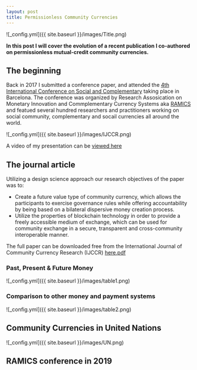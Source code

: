 ```yaml
---
layout: post
title: Permissionless Community Currencies
---
```


![_config.yml]({{ site.baseurl }}/images/Title.png)

**In this post I will cover the evolution of a recent publication I co-authored on permissionless mutual-credit community currencies.**


## The beginning

Back in 2017 I submitted a conference paper, and attended the [4th International Conference on Social and Complementary](https://ijccr.net/2016/08/27/iv-international-conference-on-social-and-complementary-currencies-10-14-may-2017/) taking place in Barcelona. The conference was organized by Research Assosication on Monetary Innovation and Commplementary Currency Systems aka [RAMICS](https://ramics.org/barcelona2017/) and featued several hundred researchers and practitioners working on social community, complementary and socail currencies all around the world. 

![_config.yml]({{ site.baseurl }}/images/IJCCR.png)
 
A video of my presentation can be [viewed here](https://www.youtube.com/results?search_query=trustlines+network) 


## The journal article

Utilizing a design science approach our research objectives of the paper was to:

- Create a future value type of community currency, which allows the participants to exercise governance
rules while offering accountability by being based on a bilateral dispersive money creation process.
- Utilize the properties of blockchain technology in order to provide a freely accessible medium of exchange,
which can be used for community exchange in a secure, transparent and cross-community interoperable
manner.

The full paper can be downloaded free from the International Journal of Community Currency Research (IJCCR) [here.pdf](https://ijccr.files.wordpress.com/2018/09/71-84-ijccr-2018-summer-friis-glaser1.pdf)


### Past, Present & Future Money

![_config.yml]({{ site.baseurl }}/images/table1.png)


### Comparison to other money and payment systems


![_config.yml]({{ site.baseurl }}/images/table2.png)



## Community Currencies in United Nations


![_config.yml]({{ site.baseurl }}/images/UN.png)


## RAMICS conference in 2019


